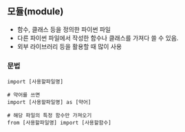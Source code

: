 ## 모듈(module)
- 함수, 클래스 등을 정의한 파이썬 파일
- 다른 파이썬 파일에서 작성한 함수나 클래스를 가져다 쓸 수 있음.
- 외부 라이브러리 등을 활용할 때 많이 사용

### 문법
```
import [사용할파일명]

# 약어를 쓰면 
import [사용할파일명] as [약어]

# 해당 파일의 특정 함수만 가져오기
from [사용할파일명] import [사용할함수]
```